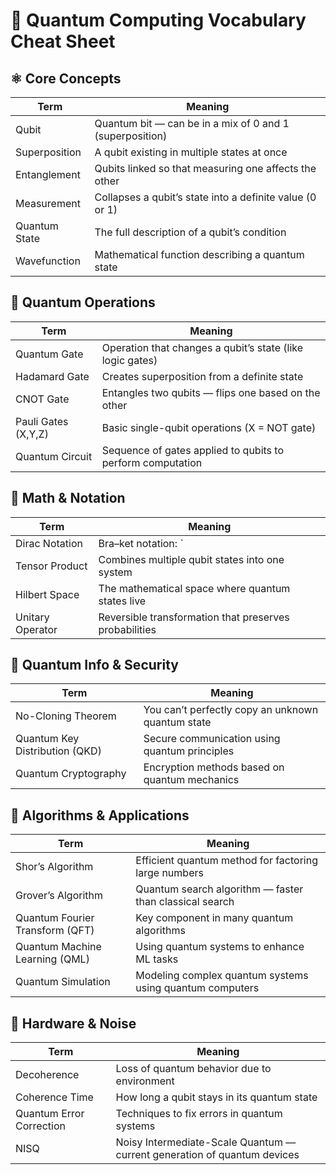 # 🧠 Quantum Computing Vocabulary Cheat Sheet

## ⚛️ Core Concepts
| Term              | Meaning                                                                 |
|-------------------|-------------------------------------------------------------------------|
| Qubit             | Quantum bit — can be in a mix of 0 and 1 (superposition)                |
| Superposition     | A qubit existing in multiple states at once                             |
| Entanglement      | Qubits linked so that measuring one affects the other                   |
| Measurement       | Collapses a qubit’s state into a definite value (0 or 1)                |
| Quantum State     | The full description of a qubit’s condition                             |
| Wavefunction      | Mathematical function describing a quantum state                        |

## 🧪 Quantum Operations
| Term              | Meaning                                                                 |
|-------------------|-------------------------------------------------------------------------|
| Quantum Gate      | Operation that changes a qubit’s state (like logic gates)               |
| Hadamard Gate     | Creates superposition from a definite state                             |
| CNOT Gate         | Entangles two qubits — flips one based on the other                    |
| Pauli Gates (X,Y,Z)| Basic single-qubit operations (X = NOT gate)                           |
| Quantum Circuit   | Sequence of gates applied to qubits to perform computation              |

## 📐 Math & Notation
| Term              | Meaning                                                                 |
|-------------------|-------------------------------------------------------------------------|
| Dirac Notation    | Bra–ket notation: `|ψ⟩` (ket), `⟨ψ|` (bra), `⟨φ|ψ⟩` (inner product)       |
| Tensor Product    | Combines multiple qubit states into one system                          |
| Hilbert Space     | The mathematical space where quantum states live                        |
| Unitary Operator  | Reversible transformation that preserves probabilities                  |

## 🔐 Quantum Info & Security
| Term              | Meaning                                                                 |
|-------------------|-------------------------------------------------------------------------|
| No-Cloning Theorem| You can’t perfectly copy an unknown quantum state                       |
| Quantum Key Distribution (QKD) | Secure communication using quantum principles             |
| Quantum Cryptography | Encryption methods based on quantum mechanics                       |

## 🧮 Algorithms & Applications
| Term              | Meaning                                                                 |
|-------------------|-------------------------------------------------------------------------|
| Shor’s Algorithm  | Efficient quantum method for factoring large numbers                    |
| Grover’s Algorithm| Quantum search algorithm — faster than classical search                |
| Quantum Fourier Transform (QFT) | Key component in many quantum algorithms                 |
| Quantum Machine Learning (QML) | Using quantum systems to enhance ML tasks                 |
| Quantum Simulation| Modeling complex quantum systems using quantum computers                |

## 🧊 Hardware & Noise
| Term              | Meaning                                                                 |
|-------------------|-------------------------------------------------------------------------|
| Decoherence       | Loss of quantum behavior due to environment                             |
| Coherence Time    | How long a qubit stays in its quantum state                             |
| Quantum Error Correction | Techniques to fix errors in quantum systems                     |
| NISQ              | Noisy Intermediate-Scale Quantum — current generation of quantum devices|

